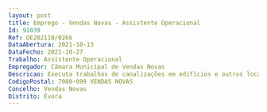 ```yaml
--- 
layout: post
title: Emprego - Vendas Novas - Assistente Operacional
Id: 91039
Ref: OE202110/0266
DataAbertura: 2021-10-13
DataFecho: 2021-10-27
Trabalho: Assistente Operacional
Empregador: Câmara Municipal de Vendas Novas
Descricao: Executa trabalhos de canalizações em edifícios e outros locais, executa redes de distribuição de água e respetivos ramais de ligação, assentando tubagens e acessórios necessários  executa outros trabalhos similares ou complementares dos descritos  é responsável pelos equipamentos sob a sua guarda e pela sua correta utilização, procedendo, quando necessário, à manutenção e reparação dos mesmos. Organiza os serviços de acordo com as orientações e objetivos definidos. Cumpre os procedimentos definidos na legislação e regulamentos em vigor no Município  Propõe medidas de correção e de melhoria do serviço prestado  Preenche com zelo os documentos que lhe forem entregues tendo em vista o apuramento de cus tos e outros. Executa quaisquer outras tarefas que lhe sejam solicitadas e que estejam no âmbito das suas qualificações e das competências do Município.
CodigoPostal: 7080-099 VENDAS NOVAS
Concelho: Vendas Novas
Distrito: Évora
--- 
```

